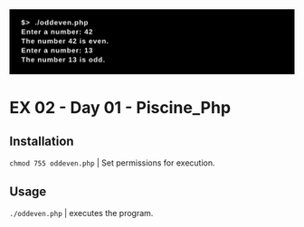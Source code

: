 <img src="../../resources/images/oddeven.png" width="1200">

# EX 02 - Day 01 - Piscine_Php

## Installation
`chmod 755 oddeven.php` | Set permissions for execution.

## Usage
`./oddeven.php` | executes the program.
